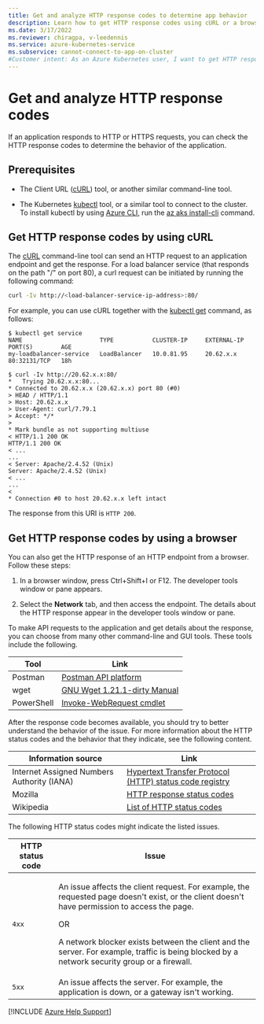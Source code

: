 ```yaml
---
title: Get and analyze HTTP response codes to determine app behavior
description: Learn how to get HTTP response codes using cURL or a browser to analyze the behavior of an app that's hosted on an Azure Kubernetes Service (AKS) cluster.
ms.date: 3/17/2022
ms.reviewer: chiragpa, v-leedennis
ms.service: azure-kubernetes-service
ms.subservice: cannot-connect-to-app-on-cluster
#Customer intent: As an Azure Kubernetes user, I want to get HTTP response codes by using the Client ULR (cURL) command or a browser so that I can analyze the behavior of an application that's hosted on an Azure Kubernetes Service (AKS) cluster.
---
```

# Get and analyze HTTP response codes

If an application responds to HTTP or HTTPS requests, you can check the HTTP response codes to determine the behavior of the application.

## Prerequisites

- The Client URL ([cURL](https://curl.se)) tool, or another similar command-line tool.

- The Kubernetes [kubectl](https://kubernetes.io/docs/reference/kubectl/overview/) tool, or a similar tool to connect to the cluster. To install kubectl by using [Azure CLI](/cli/azure/install-azure-cli), run the [az aks install-cli](/cli/azure/aks#az-aks-install-cli) command.

## Get HTTP response codes by using cURL

The [cURL](https://curl.se) command-line tool can send an HTTP request to an application endpoint and get the response. For a load balancer service (that responds on the path "/" on port 80), a curl request can be initiated by running the following command:

```bash
curl -Iv http://<load-balancer-service-ip-address>:80/
```

For example, you can use cURL together with the [kubectl get](https://kubernetes.io/docs/reference/generated/kubectl/kubectl-commands#get) command, as follows:

```console
$ kubectl get service
NAME                      TYPE           CLUSTER-IP     EXTERNAL-IP     PORT(S)        AGE
my-loadbalancer-service   LoadBalancer   10.0.81.95     20.62.x.x       80:32131/TCP   18h
  
$ curl -Iv http://20.62.x.x:80/
*   Trying 20.62.x.x:80...
* Connected to 20.62.x.x (20.62.x.x) port 80 (#0)
> HEAD / HTTP/1.1
> Host: 20.62.x.x
> User-Agent: curl/7.79.1
> Accept: */*
>
* Mark bundle as not supporting multiuse
< HTTP/1.1 200 OK
HTTP/1.1 200 OK
< ...
...
< Server: Apache/2.4.52 (Unix)
Server: Apache/2.4.52 (Unix)
< ...
...
<
* Connection #0 to host 20.62.x.x left intact
```

The response from this URI is `HTTP 200`.

## Get HTTP response codes by using a browser

You can also get the HTTP response of an HTTP endpoint from a browser. Follow these steps:

1. In a browser window, press Ctrl+Shift+I or F12. The developer tools window or pane appears.

1. Select the **Network** tab, and then access the endpoint. The details about the HTTP response appear in the developer tools window or pane.

To make API requests to the application and get details about the response, you can choose from many other command-line and GUI tools. These tools include the following.

| Tool | Link |
| ---- | ---- |
| Postman | [Postman API platform](https://www.postman.com/) |
| wget | [GNU Wget 1.21.1-dirty Manual](https://www.gnu.org/software/wget/manual/wget.html) |
| PowerShell | [Invoke-WebRequest cmdlet](/powershell/module/microsoft.powershell.utility/invoke-webrequest) |

After the response code becomes available, you should try to better understand the behavior of the issue. For more information about the HTTP status codes and the behavior that they indicate, see the following content.

| Information source | Link |
| ------------------ | ---- |
| Internet Assigned Numbers Authority (IANA) | [Hypertext Transfer Protocol (HTTP) status code registry](https://www.iana.org/assignments/http-status-codes/http-status-codes.xhtml) |
| Mozilla | [HTTP response status codes](https://developer.mozilla.org/docs/Web/HTTP/Status) |
| Wikipedia | [List of HTTP status codes](https://wikipedia.org/wiki/List_of_HTTP_status_codes) |

The following HTTP status codes might indicate the listed issues.

| HTTP status code | Issue |
| ---------------- | ----- |
| `4xx` | <p>An issue affects the client request. For example, the requested page doesn't exist, or the client doesn't have permission to access the page.</p> <p>OR</p> <p>A network blocker exists between the client and the server. For example, traffic is being blocked by a network security group or a firewall.</p> |
| `5xx` | An issue affects the server. For example, the application is down, or a gateway isn't working. |

[!INCLUDE [Azure Help Support](../../includes/azure-help-support.md)]
